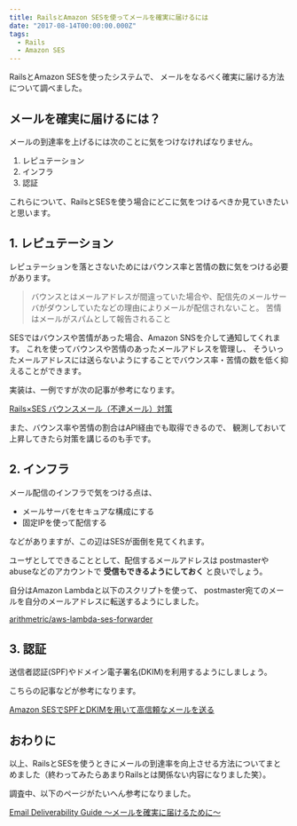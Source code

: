 ```yaml
---
title: RailsとAmazon SESを使ってメールを確実に届けるには
date: "2017-08-14T00:00:00.000Z"
tags:
  - Rails
  - Amazon SES
---
```


RailsとAmazon SESを使ったシステムで、
メールをなるべく確実に届ける方法について調べました。

## **メールを確実に届けるには？**

メールの到達率を上げるには次のことに気をつけなければなりません。

1. レピュテーション
2. インフラ
3. 認証

これらについて、RailsとSESを使う場合にどこに気をつけるべきか見ていきたいと思います。

## **1. レピュテーション**

レピュテーションを落とさないためにはバウンス率と苦情の数に気をつける必要があります。

> バウンスとはメールアドレスが間違っていた場合や、配信先のメールサーバがダウンしていたなどの理由によりメールが配信されないこと。
> 苦情はメールがスパムとして報告されること

SESではバウンスや苦情があった場合、Amazon SNSを介して通知してくれます。
これを使ってバウンスや苦情のあったメールアドレスを管理し、
そういったメールアドレスには送らないようにすることでバウンス率・苦情の数を低く抑えることができます。

実装は、一例ですが次の記事が参考になります。

[Rails×SES バウンスメール（不達メール）対策](http://kinosuke.hatenablog.jp/entry/2016/03/03/200846)

また、バウンス率や苦情の割合はAPI経由でも取得できるので、
観測しておいて上昇してきたら対策を講じるのも手です。

## **2. インフラ**

メール配信のインフラで気をつける点は、

* メールサーバをセキュアな構成にする
* 固定IPを使って配信する

などがありますが、この辺はSESが面倒を見てくれます。

ユーザとしてできることとして、配信するメールアドレスは
postmasterやabuseなどのアカウントで **受信もできるようにしておく** と良いでしょう。

自分はAmazon Lambdaと以下のスクリプトを使って、
postmaster宛てのメールを自分のメールアドレスに転送するようにしました。

[arithmetric/aws-lambda-ses-forwarder](https://github.com/arithmetric/aws-lambda-ses-forwarder)

## **3. 認証**

送信者認証(SPF)やドメイン電子署名(DKIM)を利用するようにしましょう。

こちらの記事などが参考になります。

[Amazon SESでSPFとDKIMを用いて高信頼なメールを送る](http://dev.classmethod.jp/cloud/amazon-ses-production/)

## **おわりに**

以上、RailsとSESを使うときにメールの到達率を向上させる方法についてまとめました（終わってみたらあまりRailsとは関係ない内容になりました笑）。

調査中、以下のページがたいへん参考になりました。

[Email Deliverability Guide ～メールを確実に届けるために～](https://sendgrid.kke.co.jp/guide/email-deliverability-guide-%EF%BD%9E%E3%83%A1%E3%83%BC%E3%83%AB%E3%82%92%E7%A2%BA%E5%AE%9F%E3%81%AB%E5%B1%8A%E3%81%91%E3%82%8B%E3%81%9F%E3%82%81%E3%81%AB%EF%BD%9E/)
